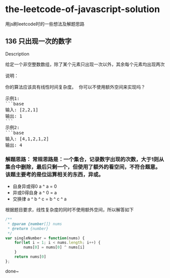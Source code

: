 
# the-leetcode-of-javascript-solution
用js刷leetcode时的一些想法及解题思路

## 136 只出现一次的数字
Description
<pre>
给定一个非空整数数组，除了某个元素只出现一次以外，其余每个元素均出现两次。找出那个只出现了一次的元素。

说明：

你的算法应该具有线性时间复杂度。 你可以不使用额外空间来实现吗？

示例1:
```base
输入: [2,2,1]
输出: 1
```
示例2:
```base
输入: [4,1,2,1,2]
输出: 4
</pre>

### 解题思路： 常规思路是：一个集合，记录数字出现的次数，大于1则从集合中删除，最后只剩一个，但使用了额外的看空间，不符合题意。该题主要考的是位运算相关的东西，异或。
* 自身异或得0 a ^ a = 0
* 异或0得自身 a ^ 0 = a
* 交换律 a ^ b ^ c = b ^ c ^ a

根据题目要求，线性复杂度的同时不使用额外空间，所以解答如下
```js
/**
 * @param {number[]} nums
 * @return {number}
 */
var singleNumber = function(nums) {
    for(let i = 1; i < nums.length; i++) {
        nums[0] = nums[0] ^ nums[i]
    }
    return nums[0]
};
```
done~
